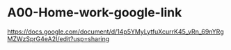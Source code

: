 # A00-Home-work-google-link
https://docs.google.com/document/d/14p5YMyLytfuXcurrK45_vRn_69nYRgMZWzSprG4eA2I/edit?usp=sharing
